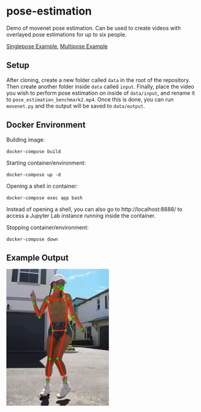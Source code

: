 # pose-estimation
Demo of movenet pose estimation. Can be used to create videos with overlayed pose estimations for up to six people.

[Singlepose Example](https://youtu.be/N1KlFnjoEtg), [Multipose Example](https://youtu.be/XxJNebC_oqc)

## Setup

After cloning, create a new folder called ``data`` in the root of the repository. Then create another folder inside ``data`` called ``input``.
Finally, place the video you wish to perform pose estimation on inside of ``data/input``, and rename it to ``pose_estimation_benchmark2.mp4``.
Once this is done, you can run ``movenet.py`` and the output will be saved to ``data/output``.

## Docker Environment
Building image:
```
docker-compose build
```

Starting container/environment:
```
docker-compose up -d
```

Opening a shell in container:
```
docker-compose exec app bash
```

Instead of opening a shell, you can also go to http://localhost:8888/ to access a Jupyter Lab instance running inside the container.

Stopping container/environment:
```
docker-compose down
```

## Example Output
<img src="./images/demo_image.jpg" width="270px"></img>
